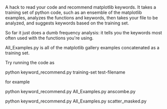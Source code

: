 

A hack to read your code and recommend matplotlib keywords.
It takes a training set of python code, such as an ensemble of 
the matplotlib examples, analyzes the functions and keywords,
then takes your file to be analyzed, and suggests keywords
based on the training set.

So far it just does a dumb frequency analysis: it tells you
the keywords most often used with the functions you're using.

All_Examples.py is all of the matplotlib gallery examples 
concatenated as a training set.

Try running the code as

python keyword_recommend.py training-set test-filename

for example

python keyword_recommend.py All_Examples.py anscombe.py

python keyword_recommend.py All_Examples.py scatter_masked.py

